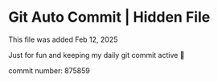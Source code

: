 # Git Auto Commit | Hidden File

This file was added Feb 12, 2025

Just for fun and keeping my daily git commit active 🤪

commit number: 875859
